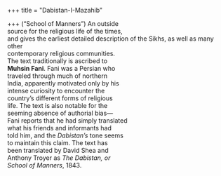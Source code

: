 +++
title = "Dabistan-I-Mazahib"

+++
(“School of Manners”) An outside  
source for the religious life of the times,  
and gives the earliest detailed description of the Sikhs, as well as many other  
contemporary religious communities.  
The text traditionally is ascribed to  
**Muhsin Fani**. Fani was a Persian who  
traveled through much of northern  
India, apparently motivated only by his  
intense curiosity to encounter the  
country’s different forms of religious  
life. The text is also notable for the  
seeming absence of authorial bias—  
Fani reports that he had simply translated  
what his friends and informants had  
told him, and the *Dabistan’s* tone seems  
to maintain this claim. The text has  
been translated by David Shea and  
Anthony Troyer as *The Dabistan, or*  
*School of Manners*, 1843.